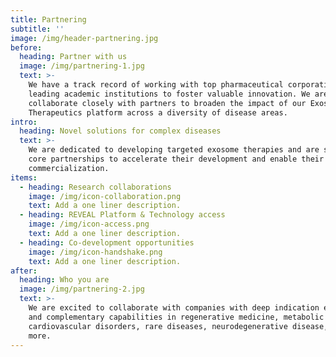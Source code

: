 ```yaml
---
title: Partnering
subtitle: ''
image: /img/header-partnering.jpg
before:
  heading: Partner with us
  image: /img/partnering-1.jpg
  text: >-
    We have a track record of working with top pharmaceutical corporations and
    leading academic institutions to foster valuable innovation. We are eager to
    collaborate closely with partners to broaden the impact of our Exosome
    Therapeutics platform across a diversity of disease areas.
intro:
  heading: Novel solutions for complex diseases
  text: >-
    We are dedicated to developing targeted exosome therapies and are seeking
    core partnerships to accelerate their development and enable their
    commercialization.
items:
  - heading: Research collaborations
    image: /img/icon-collaboration.png
    text: Add a one liner description.
  - heading: REVEAL Platform & Technology access
    image: /img/icon-access.png
    text: Add a one liner description.
  - heading: Co-development opportunities
    image: /img/icon-handshake.png
    text: Add a one liner description.
after:
  heading: Who you are
  image: /img/partnering-2.jpg
  text: >-
    We are excited to collaborate with companies with deep indication expertise
    and complementary capabilities in regenerative medicine, metabolic and
    cardiovascular disorders, rare diseases, neurodegenerative disease, and
    more.
---
```


